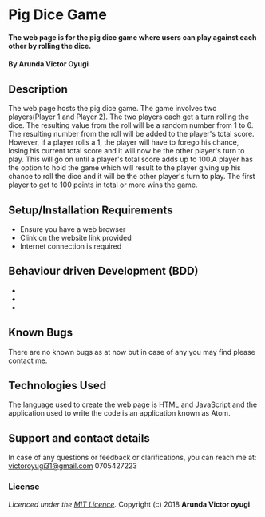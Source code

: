 # Pig Dice Game

#### The web page is for the pig dice game where users can play against each other by rolling the dice.

#### By **Arunda Victor Oyugi**

## Description
The web page hosts the pig dice game. The game involves two players(Player 1 and Player 2). The two players each get a turn rolling the dice. The resulting value from the roll will be a random number from 1 to 6. The resulting number from the roll will be added to the player's total score. However, if a player rolls a 1, the player will have to forego his chance, losing his current total score and it will now be the other player's turn to play. This will go on until a player's total score adds up to 100.A player has the option to hold the game which will result to the player giving up his chance to roll the dice and it will be the other player's turn to play. The first player to get to 100 points in total or more wins the game.  

## Setup/Installation Requirements
* Ensure you have a web browser
* Clink on the website link provided
* Internet connection is required

## Behaviour driven Development (BDD)
*
*
*


## Known Bugs
There are no known bugs as at now but in case of any you may find please contact me.
## Technologies Used
The language used to create the web page is HTML and JavaScript and the application used to write the code is an application known as Atom.
## Support and contact details
In case of any questions or feedback or clarifications, you can reach me at:
victoroyugi31@gmail.com
0705427223
### License
*Licenced under the [MIT Licence](Licence).*
Copyright (c) 2018 **Arunda Victor oyugi**
